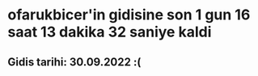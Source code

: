 # ofarukbicer'in gidisine son 1 gun 16 saat 13 dakika 32 saniye kaldi

## Gidis tarihi: 30.09.2022 :(